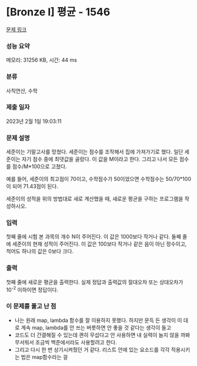 # [Bronze I] 평균 - 1546 

[문제 링크](https://www.acmicpc.net/problem/1546) 

### 성능 요약

메모리: 31256 KB, 시간: 44 ms

### 분류

사칙연산, 수학

### 제출 일자

2023년 2월 1일 19:03:11

### 문제 설명

<p>세준이는 기말고사를 망쳤다. 세준이는 점수를 조작해서 집에 가져가기로 했다. 일단 세준이는 자기 점수 중에 최댓값을 골랐다. 이 값을 M이라고 한다. 그리고 나서 모든 점수를 점수/M*100으로 고쳤다.</p>

<p>예를 들어, 세준이의 최고점이 70이고, 수학점수가 50이었으면 수학점수는 50/70*100이 되어 71.43점이 된다.</p>

<p>세준이의 성적을 위의 방법대로 새로 계산했을 때, 새로운 평균을 구하는 프로그램을 작성하시오.</p>

### 입력 

 <p>첫째 줄에 시험 본 과목의 개수 N이 주어진다. 이 값은 1000보다 작거나 같다. 둘째 줄에 세준이의 현재 성적이 주어진다. 이 값은 100보다 작거나 같은 음이 아닌 정수이고, 적어도 하나의 값은 0보다 크다.</p>

### 출력 

 <p>첫째 줄에 새로운 평균을 출력한다. 실제 정답과 출력값의 절대오차 또는 상대오차가 10<sup>-2</sup> 이하이면 정답이다.</p>



### 이 문제를 풀고 난 점
* 나는 원래 map, lambda 함수를 잘 이용하지 못했다. 하지만 문득 든 생각이 이 대로 계속 map, lambda를 안 쓰는 버릇하면 안 좋을 것 같다는 생각이 들고
* 코드도 더 간결해질 수 있는데 괜히 무섭다고 안 사용하면 내 실력이 늘지 않을 까봐 무서워서 조금씩 백준에서라도 사용할려고 한다.
* 그리고 다시 한 번 상기시켜줬던 거 같다. 리스트 안에 있는 요소드를 각각 적용시키는 법은 map함수라는   걸
